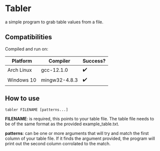 # Tabler

a simple program to grab table values from a file.

## Compatibilities


Compiled and run on:

| Platform | Compiler | Success? |
|----------|----------|----------|
| Arch Linux | gcc-12.1.0 | ✔️ |
| Windows 10 | mingw32-4.8.3 | ✔️ |

## How to use

```
tabler FILENAME [patterns...]
```

**FILENAME**: is required, this points to your table file. The table file needs to be of the same format as the provided example_table.txt.

**patterns**: can be one or more arguments that will try and match the first column of your table file. If it finds the argument provided, the program will print out the second column corrolated to the match.